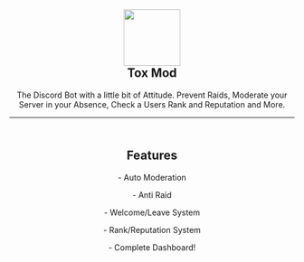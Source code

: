<h2 align='center'><img src="https://toxmod.xyz/images/ToxModLogo.gif" height='100px' width='100px' /><br>Tox Mod </h2>
<p align="center">The Discord Bot with a little bit of Attitude. Prevent Raids, Moderate your Server in your Absence, Check a Users Rank and Reputation and More.</p>

<hr>

<h2 align='center'><br>Features</h2>
<p align="center">- Auto Moderation</p>
<p align="center">- Anti Raid</p>
<p align="center">- Welcome/Leave System</p>
<p align="center">- Rank/Reputation System</p>
<p align="center">- Complete Dashboard!</p>
